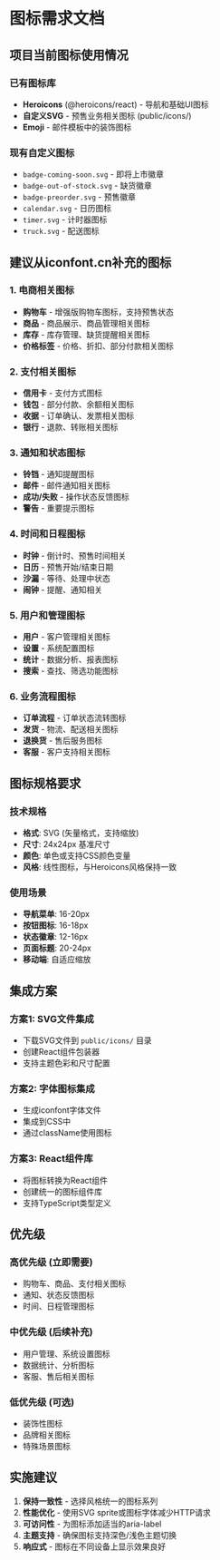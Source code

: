 # 图标需求文档

## 项目当前图标使用情况

### 已有图标库
- **Heroicons** (@heroicons/react) - 导航和基础UI图标
- **自定义SVG** - 预售业务相关图标 (public/icons/)
- **Emoji** - 邮件模板中的装饰图标

### 现有自定义图标
- `badge-coming-soon.svg` - 即将上市徽章
- `badge-out-of-stock.svg` - 缺货徽章  
- `badge-preorder.svg` - 预售徽章
- `calendar.svg` - 日历图标
- `timer.svg` - 计时器图标
- `truck.svg` - 配送图标

## 建议从iconfont.cn补充的图标

### 1. 电商相关图标
- **购物车** - 增强版购物车图标，支持预售状态
- **商品** - 商品展示、商品管理相关图标
- **库存** - 库存管理、缺货提醒相关图标
- **价格标签** - 价格、折扣、部分付款相关图标

### 2. 支付相关图标
- **信用卡** - 支付方式图标
- **钱包** - 部分付款、余额相关图标
- **收据** - 订单确认、发票相关图标
- **银行** - 退款、转账相关图标

### 3. 通知和状态图标
- **铃铛** - 通知提醒图标
- **邮件** - 邮件通知相关图标
- **成功/失败** - 操作状态反馈图标
- **警告** - 重要提示图标

### 4. 时间和日程图标
- **时钟** - 倒计时、预售时间相关
- **日历** - 预售开始/结束日期
- **沙漏** - 等待、处理中状态
- **闹钟** - 提醒、通知相关

### 5. 用户和管理图标
- **用户** - 客户管理相关图标
- **设置** - 系统配置图标
- **统计** - 数据分析、报表图标
- **搜索** - 查找、筛选功能图标

### 6. 业务流程图标
- **订单流程** - 订单状态流转图标
- **发货** - 物流、配送相关图标
- **退换货** - 售后服务图标
- **客服** - 客户支持相关图标

## 图标规格要求

### 技术规格
- **格式**: SVG (矢量格式，支持缩放)
- **尺寸**: 24x24px 基准尺寸
- **颜色**: 单色或支持CSS颜色变量
- **风格**: 线性图标，与Heroicons风格保持一致

### 使用场景
- **导航菜单**: 16-20px
- **按钮图标**: 16-18px  
- **状态徽章**: 12-16px
- **页面标题**: 20-24px
- **移动端**: 自适应缩放

## 集成方案

### 方案1: SVG文件集成
- 下载SVG文件到 `public/icons/` 目录
- 创建React组件包装器
- 支持主题色彩和尺寸配置

### 方案2: 字体图标集成
- 生成iconfont字体文件
- 集成到CSS中
- 通过className使用图标

### 方案3: React组件库
- 将图标转换为React组件
- 创建统一的图标组件库
- 支持TypeScript类型定义

## 优先级

### 高优先级 (立即需要)
- 购物车、商品、支付相关图标
- 通知、状态反馈图标
- 时间、日程管理图标

### 中优先级 (后续补充)
- 用户管理、系统设置图标
- 数据统计、分析图标
- 客服、售后相关图标

### 低优先级 (可选)
- 装饰性图标
- 品牌相关图标
- 特殊场景图标

## 实施建议

1. **保持一致性** - 选择风格统一的图标系列
2. **性能优化** - 使用SVG sprite或图标字体减少HTTP请求
3. **可访问性** - 为图标添加适当的aria-label
4. **主题支持** - 确保图标支持深色/浅色主题切换
5. **响应式** - 图标在不同设备上显示效果良好
